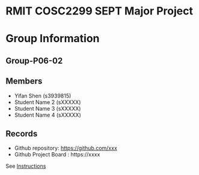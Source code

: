 
# RMIT COSC2299 SEPT Major Project

# Group Information

## Group-P06-02

## Members
* Yifan Shen (s3939815)
* Student Name 2 (sXXXXX)
* Student Name 3 (sXXXXX)
* Student Name 4 (sXXXXX)

## Records

* Github repository: https://github.com/xxx
* Github Project Board : https://xxxx

See [Instructions](INSTRUCTIONS.md)
